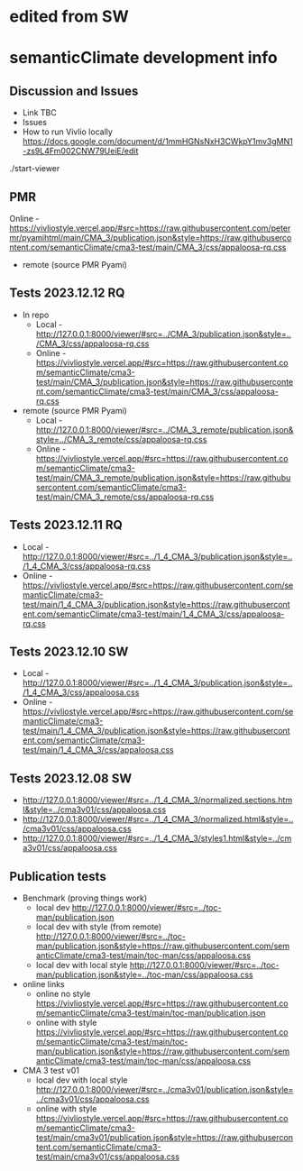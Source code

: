 # edited from SW

# semanticClimate development info

## Discussion and Issues

  - Link TBC
  - Issues
  - How to run Vivlio locally https://docs.google.com/document/d/1mmHGNsNxH3CWkpY1mv3gMN1-zs9L4Fm002CNW79UeiE/edit

./start-viewer

## PMR
Online - https://vivliostyle.vercel.app/#src=https://raw.githubusercontent.com/petermr/pyamihtml/main/CMA_3/publication.json&style=https://raw.githubusercontent.com/semanticClimate/cma3-test/main/CMA_3/css/appaloosa-rq.css
- remote (source PMR Pyami) 

## Tests 2023.12.12 RQ

- In repo 
  - Local - http://127.0.0.1:8000/viewer/#src=../CMA_3/publication.json&style=../CMA_3/css/appaloosa-rq.css
  - Online - https://vivliostyle.vercel.app/#src=https://raw.githubusercontent.com/semanticClimate/cma3-test/main/CMA_3/publication.json&style=https://raw.githubusercontent.com/semanticClimate/cma3-test/main/CMA_3/css/appaloosa-rq.css
- remote (source PMR Pyami) 
  - Local - http://127.0.0.1:8000/viewer/#src=../CMA_3_remote/publication.json&style=../CMA_3_remote/css/appaloosa-rq.css
  - Online - https://vivliostyle.vercel.app/#src=https://raw.githubusercontent.com/semanticClimate/cma3-test/main/CMA_3_remote/publication.json&style=https://raw.githubusercontent.com/semanticClimate/cma3-test/main/CMA_3_remote/css/appaloosa-rq.css
## Tests 2023.12.11 RQ

- Local - http://127.0.0.1:8000/viewer/#src=../1_4_CMA_3/publication.json&style=../1_4_CMA_3/css/appaloosa-rq.css
- Online - https://vivliostyle.vercel.app/#src=https://raw.githubusercontent.com/semanticClimate/cma3-test/main/1_4_CMA_3/publication.json&style=https://raw.githubusercontent.com/semanticClimate/cma3-test/main/1_4_CMA_3/css/appaloosa-rq.css   


## Tests 2023.12.10 SW

  - Local - http://127.0.0.1:8000/viewer/#src=../1_4_CMA_3/publication.json&style=../1_4_CMA_3/css/appaloosa.css
  - Online - https://vivliostyle.vercel.app/#src=https://raw.githubusercontent.com/semanticClimate/cma3-test/main/1_4_CMA_3/publication.json&style=https://raw.githubusercontent.com/semanticClimate/cma3-test/main/1_4_CMA_3/css/appaloosa.css
  
## Tests 2023.12.08 SW

  - http://127.0.0.1:8000/viewer/#src=../1_4_CMA_3/normalized.sections.html&style=../cma3v01/css/appaloosa.css
  - http://127.0.0.1:8000/viewer/#src=../1_4_CMA_3/normalized.html&style=../cma3v01/css/appaloosa.css
  - http://127.0.0.1:8000/viewer/#src=../1_4_CMA_3/styles1.html&style=../cma3v01/css/appaloosa.css

## Publication tests

  - Benchmark (proving things work)
    - local dev http://127.0.0.1:8000/viewer/#src=../toc-man/publication.json 
    - local dev with style (from remote) http://127.0.0.1:8000/viewer/#src=../toc-man/publication.json&style=https://raw.githubusercontent.com/semanticClimate/cma3-test/main/toc-man/css/appaloosa.css
    - local dev with local style http://127.0.0.1:8000/viewer/#src=../toc-man/publication.json&style=../toc-man/css/appaloosa.css
  - online links 
    - online no style https://vivliostyle.vercel.app/#src=https://raw.githubusercontent.com/semanticClimate/cma3-test/main/toc-man/publication.json
    - online with style https://vivliostyle.vercel.app/#src=https://raw.githubusercontent.com/semanticClimate/cma3-test/main/toc-man/publication.json&style=https://raw.githubusercontent.com/semanticClimate/cma3-test/main/toc-man/css/appaloosa.css  
  - CMA 3 test v01
    - local dev with local style http://127.0.0.1:8000/viewer/#src=../cma3v01/publication.json&style=../cma3v01/css/appaloosa.css
    - online with style https://vivliostyle.vercel.app/#src=https://raw.githubusercontent.com/semanticClimate/cma3-test/main/cma3v01/publication.json&style=https://raw.githubusercontent.com/semanticClimate/cma3-test/main/cma3v01/css/appaloosa.css 

